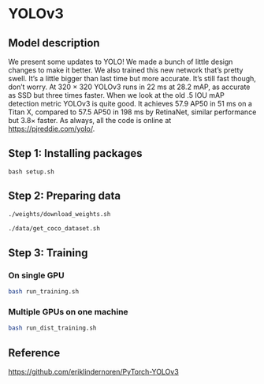 # YOLOv3

## Model description

We present some updates to YOLO! We made a bunch of little design changes to make it better. We also trained this new network that’s pretty swell. It’s a little bigger than last time but more accurate. It’s still fast though, don’t worry. At 320 × 320 YOLOv3 runs in 22 ms at 28.2 mAP, as accurate as SSD but three times faster. When we look at the old .5 IOU mAP detection metric YOLOv3 is quite good. It achieves 57.9 AP50 in 51 ms on a Titan X, compared to 57.5 AP50 in 198 ms by RetinaNet, similar performance but 3.8× faster. As always, all the code is online at https://pjreddie.com/yolo/.

## Step 1: Installing packages

```shell
bash setup.sh
```

## Step 2: Preparing data

```bash
./weights/download_weights.sh
```

```bash
./data/get_coco_dataset.sh
```

## Step 3: Training

### On single GPU

```bash
bash run_training.sh
```

### Multiple GPUs on one machine

```bash
bash run_dist_training.sh
```

## Reference
https://github.com/eriklindernoren/PyTorch-YOLOv3



